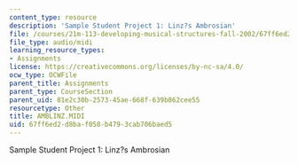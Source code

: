 ```yaml
---
content_type: resource
description: 'Sample Student Project 1: Linz?s Ambrosian'
file: /courses/21m-113-developing-musical-structures-fall-2002/67ff6ed2d8baf058b4793cab706baed5_AMBLINZ.MIDI
file_type: audio/midi
learning_resource_types:
- Assignments
license: https://creativecommons.org/licenses/by-nc-sa/4.0/
ocw_type: OCWFile
parent_title: Assignments
parent_type: CourseSection
parent_uid: 81e2c30b-2573-45ae-668f-639b862cee55
resourcetype: Other
title: AMBLINZ.MIDI
uid: 67ff6ed2-d8ba-f058-b479-3cab706baed5
---
```

Sample Student Project 1: Linz?s Ambrosian